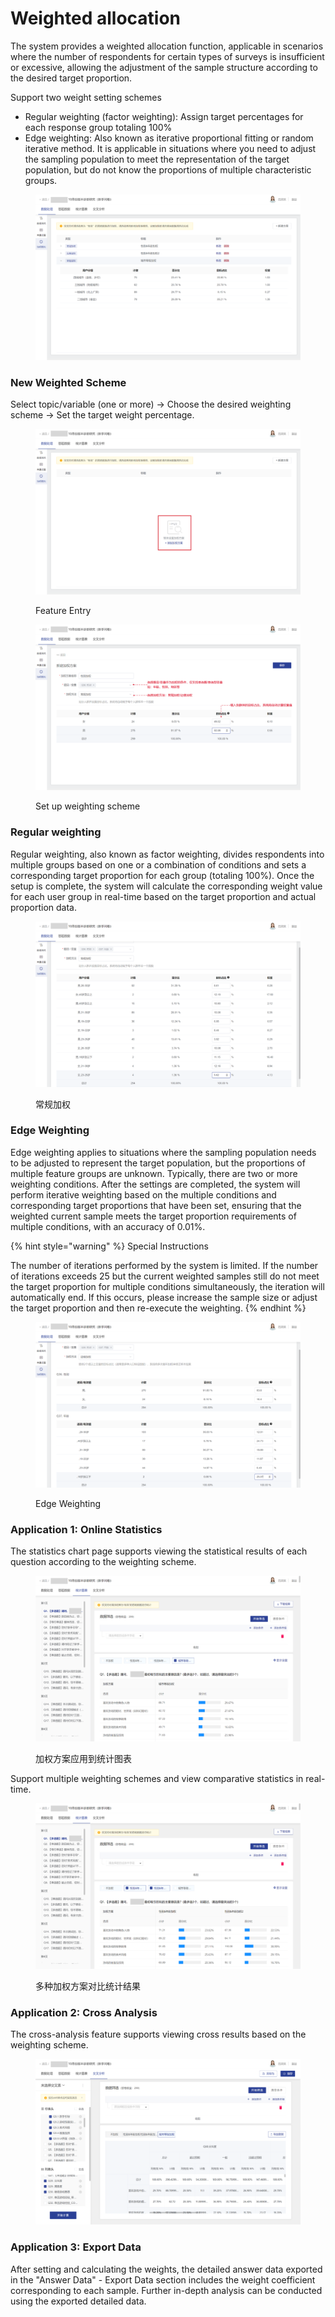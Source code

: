 # Weighted allocation

The system provides a weighted allocation function, applicable in scenarios where the number of respondents for certain types of surveys is insufficient or excessive, allowing the adjustment of the sample structure according to the desired target proportion.

Support two weight setting schemes

* Regular weighting (factor weighting): Assign target percentages for each response group totaling 100%
* Edge weighting: Also known as iterative proportional fitting or random iterative method. It is applicable in situations where you need to adjust the sampling population to meet the representation of the target population, but do not know the proportions of multiple characteristic groups.

<figure><img src="../../../.gitbook/assets/image (4) (1) (1) (1) (1).png" alt=""><figcaption></figcaption></figure>

### New Weighted Scheme

Select topic/variable (one or more) -> Choose the desired weighting scheme -> Set the target weight percentage.

<figure><img src="../../../.gitbook/assets/image (2) (2).png" alt=""><figcaption><p>Feature Entry</p></figcaption></figure>

<figure><img src="../../../.gitbook/assets/image (104).png" alt=""><figcaption><p>Set up weighting scheme</p></figcaption></figure>

### Regular weighting

Regular weighting, also known as factor weighting, divides respondents into multiple groups based on one or a combination of conditions and sets a corresponding target proportion for each group (totaling 100%). Once the setup is complete, the system will calculate the corresponding weight value for each user group in real-time based on the target proportion and actual proportion data.

<figure><img src="../../../.gitbook/assets/image (5) (2).png" alt=""><figcaption><p>常规加权</p></figcaption></figure>

### Edge Weighting

Edge weighting applies to situations where the sampling population needs to be adjusted to represent the target population, but the proportions of multiple feature groups are unknown. Typically, there are two or more weighting conditions. After the settings are completed, the system will perform iterative weighting based on the multiple conditions and corresponding target proportions that have been set, ensuring that the weighted current sample meets the target proportion requirements of multiple conditions, with an accuracy of 0.01%.

{% hint style="warning" %}
Special Instructions

The number of iterations performed by the system is limited. If the number of iterations exceeds 25 but the current weighted samples still do not meet the target proportion for multiple conditions simultaneously, the iteration will automatically end. If this occurs, please increase the sample size or adjust the target proportion and then re-execute the weighting.
{% endhint %}

<figure><img src="../../../.gitbook/assets/image (7) (1) (1) (1).png" alt=""><figcaption><p>Edge Weighting</p></figcaption></figure>

### Application 1: Online Statistics

The statistics chart page supports viewing the statistical results of each question according to the weighting scheme.

<figure><img src="../../../.gitbook/assets/image (1) (3).png" alt=""><figcaption><p>加权方案应用到统计图表</p></figcaption></figure>

Support multiple weighting schemes and view comparative statistics in real-time.

<figure><img src="../../../.gitbook/assets/image (8) (1) (1) (1).png" alt=""><figcaption><p>多种加权方案对比统计结果</p></figcaption></figure>

### Application 2: Cross Analysis

The cross-analysis feature supports viewing cross results based on the weighting scheme.

<figure><img src="../../../.gitbook/assets/image (6) (1) (1) (1).png" alt=""><figcaption></figcaption></figure>

### Application 3: Export Data

After setting and calculating the weights, the detailed answer data exported in the "Answer Data" - Export Data section includes the weight coefficient corresponding to each sample. Further in-depth analysis can be conducted using the exported detailed data.
